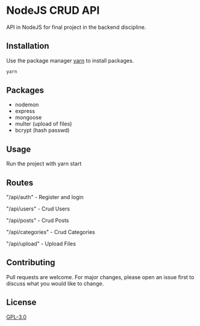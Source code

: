 # NodeJS CRUD API

API in NodeJS for final project in the backend discipline.

## Installation

Use the package manager [yarn](https://yarnpkg.com/) to install packages.

```bash
yarn
```

## Packages 

* nodemon 
* express 
* mongoose
* multer (upload of files)
* bcrypt (hash passwd)

## Usage

Run the project with yarn start

## Routes

"/api/auth" - Register and login 

"/api/users"  - Crud Users

"/api/posts" - Crud Posts 

"/api/categories" - Crud Categories

"/api/upload" - Upload Files

## Contributing

Pull requests are welcome. For major changes, please open an issue first to discuss what you would like to change.

## License

[GPL-3.0](https://fsf.org/)
